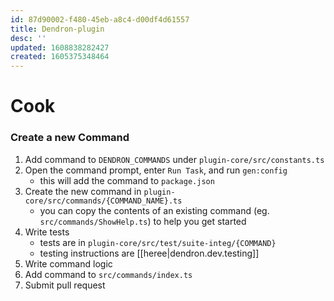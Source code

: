 ```yaml
---
id: 87d90002-f480-45eb-a8c4-d00df4d61557
title: Dendron-plugin
desc: ''
updated: 1608838282427
created: 1605375348464
---
```



# Cook

### Create a new Command

1. Add command to `DENDRON_COMMANDS` under `plugin-core/src/constants.ts`
2. Open the command prompt, enter `Run Task`, and run `gen:config`
    - this will add the command to `package.json`
3. Create the new command in `plugin-core/src/commands/{COMMAND_NAME}.ts`
    - you can copy the contents of an existing command (eg. `src/commands/ShowHelp.ts`) to help you get started
4. Write tests
    - tests are in `plugin-core/src/test/suite-integ/{COMMAND}`
    - testing instructions are [[heree|dendron.dev.testing]]
5. Write command logic
6. Add command to `src/commands/index.ts`
7. Submit pull request